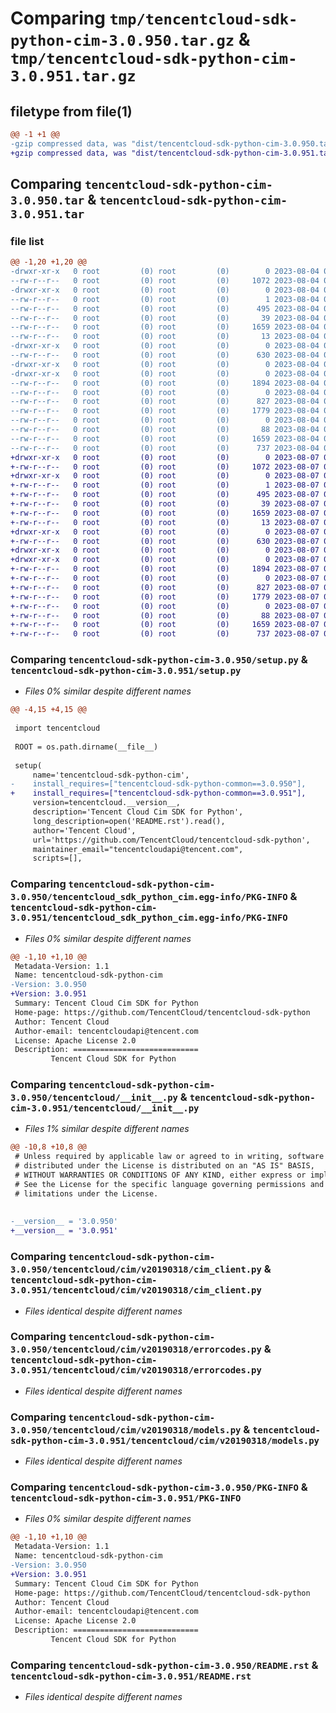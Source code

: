 # Comparing `tmp/tencentcloud-sdk-python-cim-3.0.950.tar.gz` & `tmp/tencentcloud-sdk-python-cim-3.0.951.tar.gz`

## filetype from file(1)

```diff
@@ -1 +1 @@
-gzip compressed data, was "dist/tencentcloud-sdk-python-cim-3.0.950.tar", last modified: Fri Aug  4 00:22:49 2023, max compression
+gzip compressed data, was "dist/tencentcloud-sdk-python-cim-3.0.951.tar", last modified: Mon Aug  7 00:22:27 2023, max compression
```

## Comparing `tencentcloud-sdk-python-cim-3.0.950.tar` & `tencentcloud-sdk-python-cim-3.0.951.tar`

### file list

```diff
@@ -1,20 +1,20 @@
-drwxr-xr-x   0 root         (0) root         (0)        0 2023-08-04 00:22:49.000000 tencentcloud-sdk-python-cim-3.0.950/
--rw-r--r--   0 root         (0) root         (0)     1072 2023-08-04 00:22:49.000000 tencentcloud-sdk-python-cim-3.0.950/setup.py
-drwxr-xr-x   0 root         (0) root         (0)        0 2023-08-04 00:22:49.000000 tencentcloud-sdk-python-cim-3.0.950/tencentcloud_sdk_python_cim.egg-info/
--rw-r--r--   0 root         (0) root         (0)        1 2023-08-04 00:22:49.000000 tencentcloud-sdk-python-cim-3.0.950/tencentcloud_sdk_python_cim.egg-info/dependency_links.txt
--rw-r--r--   0 root         (0) root         (0)      495 2023-08-04 00:22:49.000000 tencentcloud-sdk-python-cim-3.0.950/tencentcloud_sdk_python_cim.egg-info/SOURCES.txt
--rw-r--r--   0 root         (0) root         (0)       39 2023-08-04 00:22:49.000000 tencentcloud-sdk-python-cim-3.0.950/tencentcloud_sdk_python_cim.egg-info/requires.txt
--rw-r--r--   0 root         (0) root         (0)     1659 2023-08-04 00:22:49.000000 tencentcloud-sdk-python-cim-3.0.950/tencentcloud_sdk_python_cim.egg-info/PKG-INFO
--rw-r--r--   0 root         (0) root         (0)       13 2023-08-04 00:22:49.000000 tencentcloud-sdk-python-cim-3.0.950/tencentcloud_sdk_python_cim.egg-info/top_level.txt
-drwxr-xr-x   0 root         (0) root         (0)        0 2023-08-04 00:22:49.000000 tencentcloud-sdk-python-cim-3.0.950/tencentcloud/
--rw-r--r--   0 root         (0) root         (0)      630 2023-08-04 00:22:49.000000 tencentcloud-sdk-python-cim-3.0.950/tencentcloud/__init__.py
-drwxr-xr-x   0 root         (0) root         (0)        0 2023-08-04 00:22:49.000000 tencentcloud-sdk-python-cim-3.0.950/tencentcloud/cim/
-drwxr-xr-x   0 root         (0) root         (0)        0 2023-08-04 00:22:49.000000 tencentcloud-sdk-python-cim-3.0.950/tencentcloud/cim/v20190318/
--rw-r--r--   0 root         (0) root         (0)     1894 2023-08-04 00:22:49.000000 tencentcloud-sdk-python-cim-3.0.950/tencentcloud/cim/v20190318/cim_client.py
--rw-r--r--   0 root         (0) root         (0)        0 2023-08-04 00:22:49.000000 tencentcloud-sdk-python-cim-3.0.950/tencentcloud/cim/v20190318/__init__.py
--rw-r--r--   0 root         (0) root         (0)      827 2023-08-04 00:22:49.000000 tencentcloud-sdk-python-cim-3.0.950/tencentcloud/cim/v20190318/errorcodes.py
--rw-r--r--   0 root         (0) root         (0)     1779 2023-08-04 00:22:49.000000 tencentcloud-sdk-python-cim-3.0.950/tencentcloud/cim/v20190318/models.py
--rw-r--r--   0 root         (0) root         (0)        0 2023-08-04 00:22:49.000000 tencentcloud-sdk-python-cim-3.0.950/tencentcloud/cim/__init__.py
--rw-r--r--   0 root         (0) root         (0)       88 2023-08-04 00:22:49.000000 tencentcloud-sdk-python-cim-3.0.950/setup.cfg
--rw-r--r--   0 root         (0) root         (0)     1659 2023-08-04 00:22:49.000000 tencentcloud-sdk-python-cim-3.0.950/PKG-INFO
--rw-r--r--   0 root         (0) root         (0)      737 2023-08-04 00:22:49.000000 tencentcloud-sdk-python-cim-3.0.950/README.rst
+drwxr-xr-x   0 root         (0) root         (0)        0 2023-08-07 00:22:27.000000 tencentcloud-sdk-python-cim-3.0.951/
+-rw-r--r--   0 root         (0) root         (0)     1072 2023-08-07 00:22:27.000000 tencentcloud-sdk-python-cim-3.0.951/setup.py
+drwxr-xr-x   0 root         (0) root         (0)        0 2023-08-07 00:22:27.000000 tencentcloud-sdk-python-cim-3.0.951/tencentcloud_sdk_python_cim.egg-info/
+-rw-r--r--   0 root         (0) root         (0)        1 2023-08-07 00:22:27.000000 tencentcloud-sdk-python-cim-3.0.951/tencentcloud_sdk_python_cim.egg-info/dependency_links.txt
+-rw-r--r--   0 root         (0) root         (0)      495 2023-08-07 00:22:27.000000 tencentcloud-sdk-python-cim-3.0.951/tencentcloud_sdk_python_cim.egg-info/SOURCES.txt
+-rw-r--r--   0 root         (0) root         (0)       39 2023-08-07 00:22:27.000000 tencentcloud-sdk-python-cim-3.0.951/tencentcloud_sdk_python_cim.egg-info/requires.txt
+-rw-r--r--   0 root         (0) root         (0)     1659 2023-08-07 00:22:27.000000 tencentcloud-sdk-python-cim-3.0.951/tencentcloud_sdk_python_cim.egg-info/PKG-INFO
+-rw-r--r--   0 root         (0) root         (0)       13 2023-08-07 00:22:27.000000 tencentcloud-sdk-python-cim-3.0.951/tencentcloud_sdk_python_cim.egg-info/top_level.txt
+drwxr-xr-x   0 root         (0) root         (0)        0 2023-08-07 00:22:27.000000 tencentcloud-sdk-python-cim-3.0.951/tencentcloud/
+-rw-r--r--   0 root         (0) root         (0)      630 2023-08-07 00:22:27.000000 tencentcloud-sdk-python-cim-3.0.951/tencentcloud/__init__.py
+drwxr-xr-x   0 root         (0) root         (0)        0 2023-08-07 00:22:27.000000 tencentcloud-sdk-python-cim-3.0.951/tencentcloud/cim/
+drwxr-xr-x   0 root         (0) root         (0)        0 2023-08-07 00:22:27.000000 tencentcloud-sdk-python-cim-3.0.951/tencentcloud/cim/v20190318/
+-rw-r--r--   0 root         (0) root         (0)     1894 2023-08-07 00:22:27.000000 tencentcloud-sdk-python-cim-3.0.951/tencentcloud/cim/v20190318/cim_client.py
+-rw-r--r--   0 root         (0) root         (0)        0 2023-08-07 00:22:27.000000 tencentcloud-sdk-python-cim-3.0.951/tencentcloud/cim/v20190318/__init__.py
+-rw-r--r--   0 root         (0) root         (0)      827 2023-08-07 00:22:27.000000 tencentcloud-sdk-python-cim-3.0.951/tencentcloud/cim/v20190318/errorcodes.py
+-rw-r--r--   0 root         (0) root         (0)     1779 2023-08-07 00:22:27.000000 tencentcloud-sdk-python-cim-3.0.951/tencentcloud/cim/v20190318/models.py
+-rw-r--r--   0 root         (0) root         (0)        0 2023-08-07 00:22:27.000000 tencentcloud-sdk-python-cim-3.0.951/tencentcloud/cim/__init__.py
+-rw-r--r--   0 root         (0) root         (0)       88 2023-08-07 00:22:27.000000 tencentcloud-sdk-python-cim-3.0.951/setup.cfg
+-rw-r--r--   0 root         (0) root         (0)     1659 2023-08-07 00:22:27.000000 tencentcloud-sdk-python-cim-3.0.951/PKG-INFO
+-rw-r--r--   0 root         (0) root         (0)      737 2023-08-07 00:22:27.000000 tencentcloud-sdk-python-cim-3.0.951/README.rst
```

### Comparing `tencentcloud-sdk-python-cim-3.0.950/setup.py` & `tencentcloud-sdk-python-cim-3.0.951/setup.py`

 * *Files 0% similar despite different names*

```diff
@@ -4,15 +4,15 @@
 
 import tencentcloud
 
 ROOT = os.path.dirname(__file__)
 
 setup(
     name='tencentcloud-sdk-python-cim',
-    install_requires=["tencentcloud-sdk-python-common==3.0.950"],
+    install_requires=["tencentcloud-sdk-python-common==3.0.951"],
     version=tencentcloud.__version__,
     description='Tencent Cloud Cim SDK for Python',
     long_description=open('README.rst').read(),
     author='Tencent Cloud',
     url='https://github.com/TencentCloud/tencentcloud-sdk-python',
     maintainer_email="tencentcloudapi@tencent.com",
     scripts=[],
```

### Comparing `tencentcloud-sdk-python-cim-3.0.950/tencentcloud_sdk_python_cim.egg-info/PKG-INFO` & `tencentcloud-sdk-python-cim-3.0.951/tencentcloud_sdk_python_cim.egg-info/PKG-INFO`

 * *Files 0% similar despite different names*

```diff
@@ -1,10 +1,10 @@
 Metadata-Version: 1.1
 Name: tencentcloud-sdk-python-cim
-Version: 3.0.950
+Version: 3.0.951
 Summary: Tencent Cloud Cim SDK for Python
 Home-page: https://github.com/TencentCloud/tencentcloud-sdk-python
 Author: Tencent Cloud
 Author-email: tencentcloudapi@tencent.com
 License: Apache License 2.0
 Description: ============================
         Tencent Cloud SDK for Python
```

### Comparing `tencentcloud-sdk-python-cim-3.0.950/tencentcloud/__init__.py` & `tencentcloud-sdk-python-cim-3.0.951/tencentcloud/__init__.py`

 * *Files 1% similar despite different names*

```diff
@@ -10,8 +10,8 @@
 # Unless required by applicable law or agreed to in writing, software
 # distributed under the License is distributed on an "AS IS" BASIS,
 # WITHOUT WARRANTIES OR CONDITIONS OF ANY KIND, either express or implied.
 # See the License for the specific language governing permissions and
 # limitations under the License.
 
 
-__version__ = '3.0.950'
+__version__ = '3.0.951'
```

### Comparing `tencentcloud-sdk-python-cim-3.0.950/tencentcloud/cim/v20190318/cim_client.py` & `tencentcloud-sdk-python-cim-3.0.951/tencentcloud/cim/v20190318/cim_client.py`

 * *Files identical despite different names*

### Comparing `tencentcloud-sdk-python-cim-3.0.950/tencentcloud/cim/v20190318/errorcodes.py` & `tencentcloud-sdk-python-cim-3.0.951/tencentcloud/cim/v20190318/errorcodes.py`

 * *Files identical despite different names*

### Comparing `tencentcloud-sdk-python-cim-3.0.950/tencentcloud/cim/v20190318/models.py` & `tencentcloud-sdk-python-cim-3.0.951/tencentcloud/cim/v20190318/models.py`

 * *Files identical despite different names*

### Comparing `tencentcloud-sdk-python-cim-3.0.950/PKG-INFO` & `tencentcloud-sdk-python-cim-3.0.951/PKG-INFO`

 * *Files 0% similar despite different names*

```diff
@@ -1,10 +1,10 @@
 Metadata-Version: 1.1
 Name: tencentcloud-sdk-python-cim
-Version: 3.0.950
+Version: 3.0.951
 Summary: Tencent Cloud Cim SDK for Python
 Home-page: https://github.com/TencentCloud/tencentcloud-sdk-python
 Author: Tencent Cloud
 Author-email: tencentcloudapi@tencent.com
 License: Apache License 2.0
 Description: ============================
         Tencent Cloud SDK for Python
```

### Comparing `tencentcloud-sdk-python-cim-3.0.950/README.rst` & `tencentcloud-sdk-python-cim-3.0.951/README.rst`

 * *Files identical despite different names*

